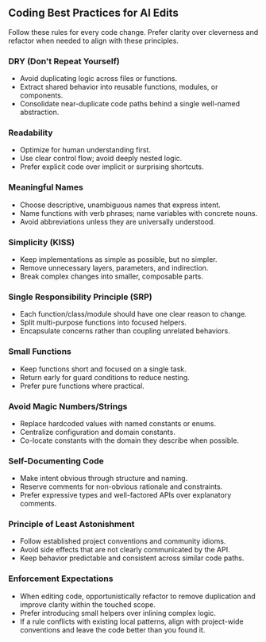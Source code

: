 ## Coding Best Practices for AI Edits

Follow these rules for every code change. Prefer clarity over cleverness and
refactor when needed to align with these principles.

### DRY (Don't Repeat Yourself)

- Avoid duplicating logic across files or functions.
- Extract shared behavior into reusable functions, modules, or components.
- Consolidate near-duplicate code paths behind a single well-named abstraction.

### Readability

- Optimize for human understanding first.
- Use clear control flow; avoid deeply nested logic.
- Prefer explicit code over implicit or surprising shortcuts.

### Meaningful Names

- Choose descriptive, unambiguous names that express intent.
- Name functions with verb phrases; name variables with concrete nouns.
- Avoid abbreviations unless they are universally understood.

### Simplicity (KISS)

- Keep implementations as simple as possible, but no simpler.
- Remove unnecessary layers, parameters, and indirection.
- Break complex changes into smaller, composable parts.

### Single Responsibility Principle (SRP)

- Each function/class/module should have one clear reason to change.
- Split multi-purpose functions into focused helpers.
- Encapsulate concerns rather than coupling unrelated behaviors.

### Small Functions

- Keep functions short and focused on a single task.
- Return early for guard conditions to reduce nesting.
- Prefer pure functions where practical.

### Avoid Magic Numbers/Strings

- Replace hardcoded values with named constants or enums.
- Centralize configuration and domain constants.
- Co-locate constants with the domain they describe when possible.

### Self-Documenting Code

- Make intent obvious through structure and naming.
- Reserve comments for non-obvious rationale and constraints.
- Prefer expressive types and well-factored APIs over explanatory comments.

### Principle of Least Astonishment

- Follow established project conventions and community idioms.
- Avoid side effects that are not clearly communicated by the API.
- Keep behavior predictable and consistent across similar code paths.

### Enforcement Expectations

- When editing code, opportunistically refactor to remove duplication and
  improve clarity within the touched scope.
- Prefer introducing small helpers over inlining complex logic.
- If a rule conflicts with existing local patterns, align with project-wide
  conventions and leave the code better than you found it.
